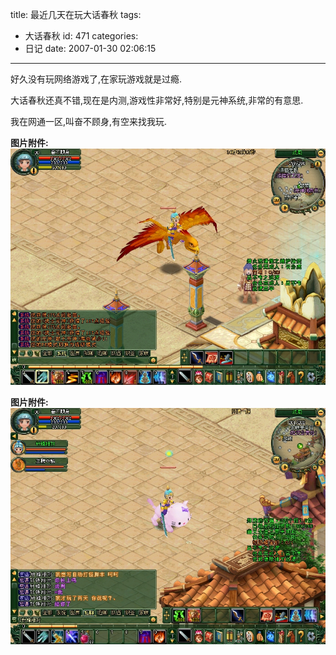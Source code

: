 title: 最近几天在玩大话春秋
tags:
  - 大话春秋
id: 471
categories:
  - 日记
date: 2007-01-30 02:06:15
---

好久没有玩网络游戏了,在家玩游戏就是过瘾.

大话春秋还真不错,现在是内测,游戏性非常好,特别是元神系统,非常的有意思.

我在网通一区,叫奋不顾身,有空来找我玩.

**图片附件:**
[![2007-01-29_14-49-10.jpg](/wp-content/uploads/2007/01/145_2007-01-29_14-49-10.jpg)](http://www.foolbird.net/471.html/2007-01-29_14-49-10.jpg "2007-01-29_14-49-10.jpg")

**图片附件:**
[![2007-01-29_23-51-35.jpg](/wp-content/uploads/2007/01/146_2007-01-29_23-51-35.jpg)](http://www.foolbird.net/471.html/2007-01-29_23-51-35.jpg "2007-01-29_23-51-35.jpg")